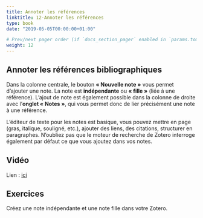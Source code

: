 ```yaml
---
title: Annoter les références
linktitle: 12-Annoter les références
type: book
date: "2019-05-05T00:00:00+01:00"

# Prev/next pager order (if `docs_section_pager` enabled in `params.toml`)
weight: 12
---
```


## Annoter les références bibliographiques

Dans la colonne centrale, le bouton **« Nouvelle note »** vous permet d’ajouter une note. La note est **indépendante** ou **« fille »** (liée à une référence). L’ajout de note est également possible dans la colonne de droite avec l’**onglet « Notes »**, qui vous permet donc de lier précisément une note à une référence.

L’éditeur de texte pour les notes est basique, vous pouvez mettre en page (gras, italique, souligné, etc.), ajouter des liens, des citations, structurer en paragraphes. N’oubliez pas que le moteur de recherche de Zotero interroge également par défaut ce que vous ajoutez dans vos notes.

## Vidéo

Lien : [ici](http://g.recordit.co/VbWcGOsbSQ.gif)

## Exercices

Créez une note indépendante et une note fille dans votre Zotero.

